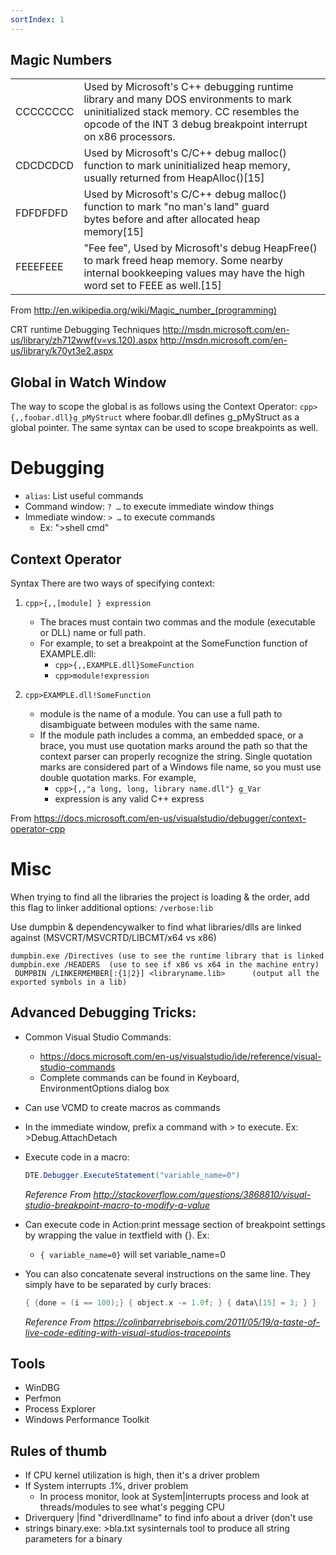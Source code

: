 ```yaml
---
sortIndex: 1
---
```


## Magic Numbers

| | |
| --- | --- |
| CCCCCCCC | Used by Microsoft's C++ debugging runtime library and many DOS environments to mark uninitialized stack memory. CC resembles the opcode of the INT 3 debug breakpoint interrupt on x86 processors. |
| CDCDCDCD | Used by Microsoft's C/C++ debug malloc() function to mark uninitialized heap memory, usually returned from HeapAlloc()[15] |
| FDFDFDFD | Used by Microsoft's C/C++ debug malloc() function to mark "no man's land" guard bytes before and after allocated heap memory[15] |
| FEEEFEEE | "Fee fee", Used by Microsoft's debug HeapFree() to mark freed heap memory. Some nearby internal bookkeeping values may have the high word set to FEEE as well.[15] |

From <http://en.wikipedia.org/wiki/Magic_number_(programming)>

CRT runtime Debugging Techniques
http://msdn.microsoft.com/en-us/library/zh712wwf(v=vs.120).aspx
http://msdn.microsoft.com/en-us/library/k70yt3e2.aspx

## Global in Watch Window

The way to scope the global is as follows using the Context Operator:
  `cpp>{,,foobar.dll}g_pMyStruct`
  where foobar.dll defines g_pMyStruct as a global pointer. The same syntax can be used to scope breakpoints as well.

# Debugging

- `alias`: List useful commands
- Command window: `? …` to execute immediate window things
- Immediate window: `> …` to execute commands
  - Ex: ">shell cmd"

## Context Operator

Syntax
There are two ways of specifying context:
1. `cpp>{,,[module] } expression`
   - The braces must contain two commas and the module (executable or DLL) name or full path.
   - For example, to set a breakpoint at the SomeFunction function of EXAMPLE.dll:
     - `cpp>{,,EXAMPLE.dll}SomeFunction`
     - `cpp>module!expression`

1. `cpp>EXAMPLE.dll!SomeFunction`
   - module is the name of a module. You can use a full path to disambiguate between modules with the same name.
   - If the module path includes a comma, an embedded space, or a brace, you must use quotation marks around the path so that the context parser can properly recognize the string. Single quotation marks are considered part of a Windows file name, so you must use double quotation marks. For example,
     - `cpp>{,,"a long, long, library name.dll"} g_Var`
     - expression is any valid C++ express

From <https://docs.microsoft.com/en-us/visualstudio/debugger/context-operator-cpp>

# Misc

When trying to find all the libraries the project is loading & the order, add this flag to linker additional options:
`/verbose:lib`

Use dumpbin & dependencywalker to find what libraries/dlls are linked against (MSVCRT/MSVCRTD/LIBCMT/x64 vs x86)

```batch
dumpbin.exe /Directives (use to see the runtime library that is linked
dumpbin.exe /HEADERS  (use to see if x86 vs x64 in the machine entry)
 DUMPBIN /LINKERMEMBER[:{1|2}] <libraryname.lib>      (output all the exported symbols in a lib)
```

## Advanced Debugging Tricks:

- Common Visual Studio Commands:
  - <https://docs.microsoft.com/en-us/visualstudio/ide/reference/visual-studio-commands>
  - Complete commands can be found in Keyboard, EnvironmentOptions dialog box

- Can use VCMD to create macros as commands

- In the immediate window, prefix a command with > to execute.
  Ex: >Debug.AttachDetach

- Execute code in a macro:

  ```csharp
  DTE.Debugger.ExecuteStatement("variable_name=0")
  ```

  *Reference From <http://stackoverflow.com/questions/3868810/visual-studio-breakpoint-macro-to-modify-a-value>*

- Can execute code in Action:print message section of breakpoint settings by wrapping the value in textfield with {}. Ex:
  - `{ variable_name=0}` will set variable_name=0

- You can also concatenate several instructions on the same line. They simply have to be separated by curly braces:

  ```cpp
  { {done = (i == 100);} { object.x -= 1.0f; } { data\[15] = 3; } }
  ```

  *Reference From <https://colinbarrebrisebois.com/2011/05/19/a-taste-of-live-code-editing-with-visual-studios-tracepoints>*

## Tools

- WinDBG
- Perfmon
- Process Explorer
- Windows Performance Toolkit

## Rules of thumb

- If CPU kernel utilization is high, then it's a driver problem
- If System interrupts .1%, driver problem
  - In process monitor, look at System|interrupts process and look at threads/modules to see what's pegging CPU
- Driverquery |find "driverdllname" to find info about a driver (don't use
- strings binary.exe: >bla.txt sysinternals tool to produce all string parameters for a binary
